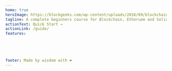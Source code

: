 ```yaml
---
home: true
heroImage: https://blockgeeks.com/wp-content/uploads/2016/09/blockchain-use-cases.png
tagline: A complete beginners course for Blockchain, Etheruem and Solidity
actionText: Quick Start →
actionLink: /guide/
features:





footer: Made by wisdom with ❤️
---
```

